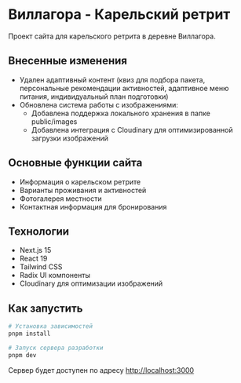 # Виллагора - Карельский ретрит

Проект сайта для карельского ретрита в деревне Виллагора.

## Внесенные изменения

- Удален адаптивный контент (квиз для подбора пакета, персональные рекомендации активностей, адаптивное меню питания, индивидуальный план подготовки)
- Обновлена система работы с изображениями:
  - Добавлена поддержка локального хранения в папке public/images
  - Добавлена интеграция с Cloudinary для оптимизированной загрузки изображений

## Основные функции сайта

- Информация о карельском ретрите
- Варианты проживания и активностей
- Фотогалерея местности
- Контактная информация для бронирования

## Технологии

- Next.js 15
- React 19
- Tailwind CSS
- Radix UI компоненты
- Cloudinary для оптимизации изображений

## Как запустить

```bash
# Установка зависимостей
pnpm install

# Запуск сервера разработки
pnpm dev
```

Сервер будет доступен по адресу [http://localhost:3000](http://localhost:3000)